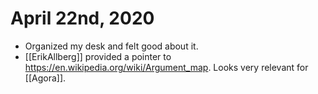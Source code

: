 # April 22nd, 2020
- Organized my desk and felt good about it.
- [[ErikAllberg]] provided a pointer to https://en.wikipedia.org/wiki/Argument_map. Looks very relevant for [[Agora]].
